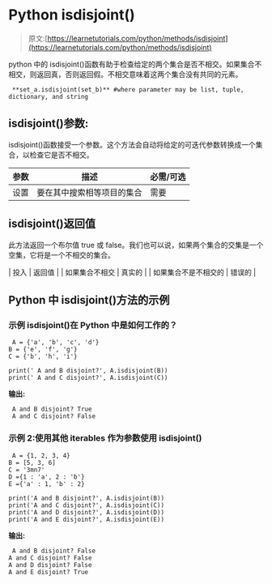 # Python isdisjoint()

> 原文:[https://learnetutorials.com/python/methods/isdisjoint](https://learnetutorials.com/python/methods/isdisjoint)

python 中的 isdisjoint()函数有助于检查给定的两个集合是否不相交。如果集合不相交，则返回真，否则返回假。不相交意味着这两个集合没有共同的元素。

```
 **set_a.isdisjoint(set_b)** #where parameter may be list, tuple, dictionary, and string 

```

## isdisjoint()参数:

isdisjoint()函数接受一个参数。这个方法会自动将给定的可迭代参数转换成一个集合，以检查它是否不相交。

| 参数 | 描述 | 必需/可选 |
| --- | --- | --- |
| 设置 | 要在其中搜索相等项目的集合 | 需要 |

## isdisjoint()返回值

此方法返回一个布尔值 true 或 false。我们也可以说，如果两个集合的交集是一个空集，它将是一个不相交的集合。

| 投入 | 返回值 |
| 如果集合不相交 | 真实的 |
| 如果集合不是不相交的 | 错误的 |

## Python 中 isdisjoint()方法的示例

### 示例 isdisjoint()在 Python 中是如何工作的？

```
 A = {'a', 'b', 'c', 'd'}
B = {'e', 'f', 'g'}
C = {'b', 'h', 'i'}

print(' A and B disjoint?', A.isdisjoint(B))
print(' A and C disjoint?', A.isdisjoint(C)) 

```

**输出:**

```
 A and B disjoint? True
 A and C disjoint? False 
```

### 示例 2:使用其他 iterables 作为参数使用 isdisjoint()

```
 A = {1, 2, 3, 4}
B = [5, 3, 6]
C = '3mn7'
D ={1 : 'a', 2 : 'b'}
E ={'a' : 1, 'b' : 2}

print('A and B disjoint?', A.isdisjoint(B))
print('A and C disjoint?', A.isdisjoint(C))
print('A and D disjoint?', A.isdisjoint(D))
print('A and E disjoint?', A.isdisjoint(E)) 

```

**输出:**

```
 A and B disjoint? False
A and C disjoint? False
A and D disjoint? False
A and E disjoint? True
```